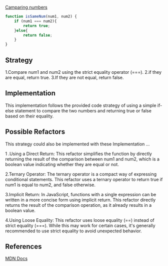 [Camparing numbers](https://edabit.com/challenge/QSnaSH5S3oxZkwcNc)

``` js
function isSameNum(num1, num2) {
	if (num1 === num2){
		return true;
	}else{
		return false;
	}
}
```

## Strategy

1.Compare num1 and num2 using the strict equality operator (===).
2.if they are equal, return true.
3.If they are not equal, return false.

## Implementation

This implementation follows the provided code strategy of using a simple if-else statement to compare the two numbers and returning true or false based on their equality.

## Possible Refactors

This strategy could also be implemented with these Implementation ...

1 .Using a Direct Return:
This refactor simplifies the function by directly returning the result of the comparison between num1 and num2, which is a boolean value indicating whether they are equal or not.

2.Ternary Operator:
The ternary operator is a compact way of expressing conditional statements. This refactor uses a ternary operator to return true if num1 is equal to num2, and false otherwise.

3.Implicit Return:
In JavaScript, functions with a single expression can be written in a more concise form using implicit return. This refactor directly returns the result of the comparison operation, as it already results in a boolean value.

4.Using Loose Equality:
This refactor uses loose equality (==) instead of strict equality (===). While this may work for certain cases, it's generally recommended to use strict equality to avoid unexpected behavior.

## References

   [MDN Docs](https://developer.mozilla.org/en-US/docs/Web/JavaScript/Equality_comparisons_and_sameness) 